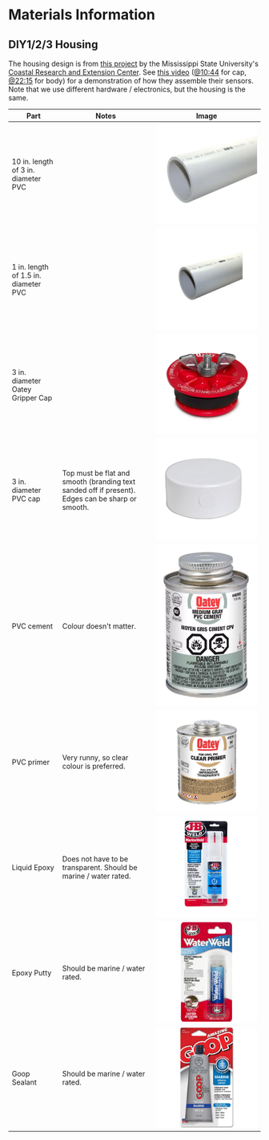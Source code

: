 # Materials Information

## DIY1/2/3 Housing
The housing design is from [this project](https://coastal.msstate.edu/waves) by the Mississippi State University's [Coastal Research and Extension Center](https://coastal.msstate.edu/). See [this video](https://youtu.be/9Ifw1qYnSB8) ([@10:44](https://youtu.be/9Ifw1qYnSB8?t=644) for cap, [@22:15](https://youtu.be/9Ifw1qYnSB8?t=1335) for body) for a demonstration of how they assemble their sensors. Note that we use different hardware / electronics, but the housing is the same.


| Part                                 | Notes                                                                                             | Image                                                        |
|--------------------------------------|---------------------------------------------------------------------------------------------------|--------------------------------------------------------------|
| 10 in. length of 3 in. diameter PVC  |                                                                                                   | ![3 in. PVC](imgs/parts/3in_pvc.webp)                        |
| 1 in. length of 1.5 in. diameter PVC |                                                                                                   | ![1.5 in. PVC](imgs/parts/1_5in_pvc.jpg)                     |
| 3 in. diameter Oatey Gripper Cap     |                                                                                                   | ![3 in. Oatey gripper cap](imgs/parts/3in_gripper_cap.webp) |
| 3 in. diameter PVC cap               | Top must be flat and smooth (branding text sanded off if present).  Edges can be sharp or smooth. | ![3 in. PVC cap](imgs/parts/3in_pvc_cap.jpeg)                 |
| PVC cement                           | Colour doesn't matter.                                                                            | ![Oatey PVC cement](imgs/parts/pvc_cement.webp)               |
| PVC primer                           | Very runny, so clear colour is preferred.                                                         | ![Oatey PVC primer](imgs/parts/pvc_primer.jpg)              |
| Liquid Epoxy                         | Does not have to be transparent. Should be marine / water rated.                                  | ![JB Weld liquid epoxy](imgs/parts/epoxy_liquid.jpg)         |
| Epoxy Putty                          | Should be marine / water rated.                                                                   | ![JB Weld epoxy putty](imgs/parts/epoxy_putty.jpg)           |
| Goop Sealant                         | Should be marine / water rated.                                                                   | ![Goop sealant](imgs/parts/goop_sealant.webp)                 |
